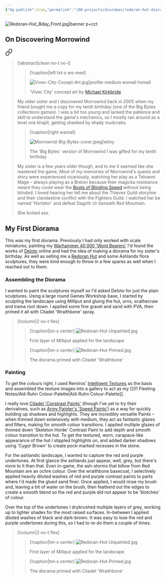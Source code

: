 ```yaml
---
{"dg-publish":true,"permalink":"/00-projects/dioramas/redoran-hut-diorama-a-gift-for-my-sister/","metatags":{"description":"","og:image":"https://i.imgur.com/LmCg5HX.png"},"tags":["Dioramas","House-Redoran"]}
---
```


![Redoran-Hut_Bday_Front.jpg|banner p+cct](/img/user/Assets/Dioramas/Redoran-Hut_Bday_Front.jpg)

## On Discovering Morrowind


<div class="transclusion internal-embed is-loaded"><a class="markdown-embed-link" href="/03-blog/2024-05-28-why-morrowind/#f528ed" aria-label="Open link"><svg xmlns="http://www.w3.org/2000/svg" width="24" height="24" viewBox="0 0 24 24" fill="none" stroke="currentColor" stroke-width="2" stroke-linecap="round" stroke-linejoin="round" class="svg-icon lucide-link"><path d="M10 13a5 5 0 0 0 7.54.54l3-3a5 5 0 0 0-7.07-7.07l-1.72 1.71"></path><path d="M14 11a5 5 0 0 0-7.54-.54l-3 3a5 5 0 0 0 7.07 7.07l1.71-1.71"></path></svg></a><div class="markdown-embed">



> [!abstract|clean no-t no-i]
>
> > [!caption|left txt-s ws-med]
> > 
> > ![Vivec-City-Cocept-Art.jpg|profile-medium wsmall hsmall](/img/user/Assets/Morrowind-Concept-Art/Vivec-City-Cocept-Art.jpg)
> > 
> > 'Vivec City' concept art by [Michael Kirkbride](https://en.uesp.net/wiki/General:Michael_Kirkbride) 
>
> My older sister and I discovered Morrowind back in 2005 when my friend bought me a copy for my tenth birthday (one of the Big Bytes collections games). I was a bit too young and lacked the patience and skill to understand the game's mechanics, so I mostly ran around as a level one khajiit, getting shanked by shady mudcrabs.  
> 
> > [!caption|right wsmall]
> > 
> > ![Morrowind-Big-Bytes-cover.jpeg|wtiny](/img/user/Assets/Dioramas/Morrowind-Big-Bytes-cover.jpeg)
> > 
> > The 'Big Bytes' version of Morrowind I was gifted for my tenth birthday
>
> My sister is a few years older though, and to me it seemed like she mastered the game. Most of my memories of Morrowind's quests and story were experienced vicariously, watching her play as a Telvanni Mage – always playing as a Breton because their magicka resistance meant they could wear the [Boots of Blinding Speed](https://en.m.uesp.net/wiki/Morrowind:Boots_of_Blinding_Speed) without being blinded. I loved hearing her tell me about the Thieves Guild storyline and their clandestine conflict with the Fighters Guild. I watched her be named 'Hortator' and defeat Dagoth Ur beneath Red Mountain. 
>
> She kicked ass.

</div></div>


## My First Diorama

This was my first diorama. Previously I had only worked with scale miniatures, painting my [Warhammer 40,000 'Word Bearers'](https://www.instagram.com/p/CTbKT9UhZJY/?igsh=MTRqcjZ6OHRrMWE0bw==) I'd found the works of [Deloto](https://www.instagram.com/deloto51?igsh=OHJiZTF1aWRpdm5t) online and had the idea of making a diorama for my sister's birthday. As well as selling me a [Redoran Hut](https://www.instagram.com/p/CAVocdiBcFd/?igsh=MXA3cnZxYnUzOG5zbg==) and some Ashlands flora sculptures, they were kind enough to throw in a few spares as well when I reached out to them.

### Assembling the Diorama

I wanted to paint the sculptures myself so I'd asked Deloto for just the plain sculptures. Using a large round Games Workshop base, I started by sculpting the landscape using Milliput and gluing the hut, urns, scathecraw and trama root down. I applied some fine gravel and sand with PVA, then primed it all with Citadel 'Wraithbone' spray.


> [!column|2 no-t flex]
> > [!caption|txt-s center]
> > ![Redoran-Hut-Unpainted.jpg](/img/user/Assets/Dioramas/Redoran-Hut-Unpainted.jpg)
> > 
> > First layer of Milliput applied for the landscape
> 
> > [!caption|txt-s center]
> > ![Redoran-Hut-Primed.jpg](/img/user/Assets/Dioramas/Redoran-Hut-Primed.jpg)
> > 
> > The diorama primed with Citadel 'Wraithbone'

### Painting

To get the colours right, I used Remiros' [Intelligent Textures](https://www.nexusmods.com/morrowind/mods/47469) as the basis and assembled the texture images into a gallery to act as my [[01 Fleeting Notes/Ald-Ruhn Colour-Palette\|Ald-Ruhn Colour-Palette]].

I really love [Citadel 'Constrast Paints'](https://citadelcolour.com/videos/contrast-paints/) (though I've yet to try their derivatives, such as [Army Painter's 'Speed Paints'](https://thearmypainter.com/collections/speedpaint)) as a way for quickly building up shadows and highlights. They are incredibly versatile Paints – when thinned down extensively with medium, they act as fantastic glazes and filters, making for smooth colour transitions. I applied multiple glazes of thinned down 'Skeleton Horde' Contrast Paint to add depth and smooth colour transition to the hut. To get the textured, worn, carapace-like appearance of the hut I stippled highlights on, and added darker shadows using 'Cygor Brown' to create pock-marked recesses in the stone.

For the ashlandic landscape, I wanted to capture the red and purple undertones. At first glance the ashlands just appear, well, grey, but there's more to it than that. Even in-game, the ash-storms that billow from Red Mountain are an ochre colour. Over the wraithbone basecoat, I selectively applied heavily diluted washes of red and purple contrast paints to parts where I'd made the glued sand finer. Once applied, I would rinse my brush and, leaving a bit of water on the brush, then featherd out the edges to create a smooth blend so the red and purple did not appear to be 'blotches' of colour. 

Over the top of the undertones I drybrushed multiple layers of grey, working up to lighter shades for the most raised surfaces. In-between I applied diluted washes of black and dark-brown. It was easy to lose the red and purple undertones during this, so I had to re-do them a couple of times. 

> [!column|2 no-t flex]
> > [!caption|txt-s center]
> > ![Redoran-Hut-Unpainted.jpg](/img/user/Assets/Dioramas/Redoran-Hut-Unpainted.jpg)
> > 
> > First layer of Milliput applied for the landscape
> 
> > [!caption|txt-s center]
> > ![Redoran-Hut-Primed.jpg](/img/user/Assets/Dioramas/Redoran-Hut-Primed.jpg)
> > 
> > The diorama primed with Citadel 'Wraithbone'